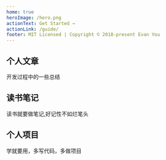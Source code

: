 ```yaml
---
home: true
heroImage: /hero.png
actionText: Get Started →
actionLink: /guide/
footer: MIT Licensed | Copyright © 2018-present Evan You
---
```


<div class="features">
  <div class="feature">
    <h2>个人文章</h2>
    <p>开发过程中的一些总结</p>
  </div>
  <div class="feature">
    <h2>读书笔记</h2>
    <p>读书就要做笔记,好记性不如烂笔头</p>
  </div>
  <div class="feature">
    <h2>个人项目</h2>
    <p>学就要用，多写代码，多做项目</p>
  </div>
</div>
